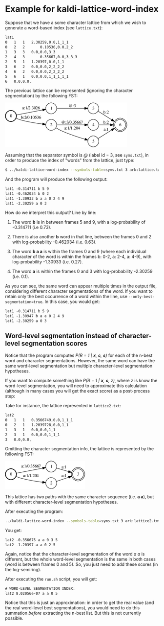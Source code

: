 # Example for kaldi-lattice-word-index

Suppose that we have a some character lattice from which we wish to generate
a word-based index (see `lattice.txt`):

```
lat1
0	1	1	2.30259,0.0,1_1_1
0	2	2       0.10536,0.0,2_2
1	3	3	0.0,0.0,3_3
2	4	3       0.35667,0.0,3_3_3
2	5	1	1.20397,0.0,1_1
3	6	2	0.0,0.0,2_2_2_2
4	6	2	0.0,0.0,2_2_2_2
5	6	1	0.0,0.0,1_1_1_1_1
6	0.0,0.0,
```

The previous lattice can be represented (ignoring the character segmentation)
by the following FST:

![Exemplar lattice seen as a FST](fst.png)

Assuming that the separator symbol is *@* (label id = 3, see `syms.txt`),
in order to produce the index of "words" from the lattice, just type:

```bash
$ ../kaldi-lattice-word-index --symbols-table=syms.txt 3 ark:lattice.txt
```

And the program will produce the following output:

```
lat1 -0.314711 b 5 9
lat1 -0.462034 b 0 2
lat1 -1.30933 b a a 0 2 4 9
lat1 -2.30259 a 0 3
```

How do we interpret this output? Line by line:

1. The word **b** is in between frames 5 and 9, with a log-probability of
-0.314711 (i.e 0.73).

2. There is also another **b** word in that line, between the frames 0 and 2
with log-probability -0.462034 (i.e. 0.63).

3. The word **b a a** is within the frames 0 and 9 (where each individual
character of the word is within the frames b: 0-2, a: 2-4, a: 4-9), with
log-probability -1.30933 (i.e. 0.27).

4. The word **a** is within the frames 0 and 3 with log-probability -2.30259
(i.e. 0.1).

As you can see, the same word can appear multiple times in the output file,
considering different character segmentations of the word. If you want to
retain only the best occurrence of a word within the line, use
`--only-best-segmentation=true`. In this case, you would get:

```
lat1 -0.314711 b 5 9
lat1 -1.30947 b a a 0 2 4 9
lat1 -2.30259 a 0 3
```

## Word-level segmentation instead of character-level segmentation scores

Notice that the program computes _P(R = 1 | **x**, **c**, **s**)_ for each
of the n-best word and character segmentations. However, the same word
can have the same word-level segmentation but multiple character-level
segmentation hypotheses.

If you want to compute something like _P(R = 1 | **x**, **c**, z)_, where 
_z_ is know the word-level segmentation, you will need to approximate this
calculation (although in many cases you will get the exact score) as a 
post-process step:

Take for instance, the lattice represented in `lattice2.txt`:

```
lat2
0	1	1	0.3566749,0.0,1_1_1
0	2	1	1.2039728,0.0,1_1
1	3	1	0.0,0.0,1_1
2	3	1	0.0,0.0,1_1_1
3	0.0,0.0,
```

Omitting the character segmentation info, the lattice is represented by the
following FST:

![Exemplar lattice 2 seen as a FST](fst2.png)

This lattice has two paths with the same character sequence (i.e. **a a**),
but with different character-level segmentation hypotheses.

After executing the program:

```bash
../kaldi-lattice-word-index --symbols-table=syms.txt 3 ark:lattice2.txt
```

You get:

```
lat2 -0.356675 a a 0 3 5
lat2 -1.20397 a a 0 2 5
```

Again, notice that the character-level segmentation of the word *a a* is 
different, but the whole word-level segmentation is the same in both cases 
(word is between frames 0 and 5). So, you just need to add these scores 
(in the log-semiring).

After executing the `run.sh` script, you will get:

```
# WORD-LEVEL SEGMENTATION INDEX:
lat2 8.02056e-07 a a 0 5
```

Notice that this is just an approximation: in order to get the real value 
(and the real word-level best segmentations), you would need to do this
summation *before* extracting the n-best list. But this is not currently 
possible.
